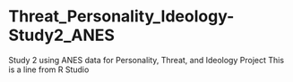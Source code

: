 # Threat_Personality_Ideology-Study2_ANES
Study 2 using ANES data for Personality, Threat, and Ideology Project 
This is a line from R Studio